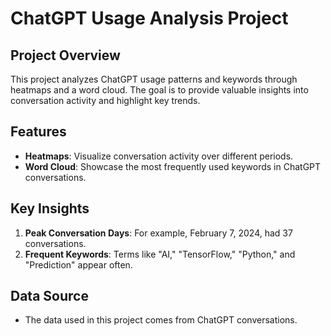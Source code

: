 # ChatGPT Usage Analysis Project

## Project Overview
This project analyzes ChatGPT usage patterns and keywords through heatmaps and a word cloud. The goal is to provide valuable insights into conversation activity and highlight key trends.

## Features
- **Heatmaps**: Visualize conversation activity over different periods.
- **Word Cloud**: Showcase the most frequently used keywords in ChatGPT conversations.

## Key Insights
1. **Peak Conversation Days**: For example, February 7, 2024, had 37 conversations.
2. **Frequent Keywords**: Terms like "AI," "TensorFlow," "Python," and "Prediction" appear often.

## Data Source
- The data used in this project comes from ChatGPT conversations.

